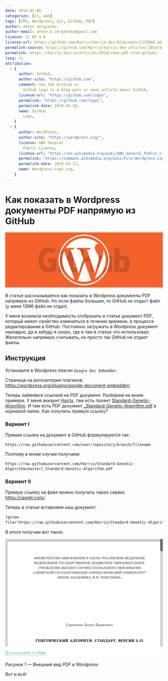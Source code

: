 ```yaml
---
date: 2014-02-06
categories: [it, web]
tags: [CMS, Wordpress, Git, GitHub, PDF]
author: Anton Sergienko
author-email: anton.b.sergienko@gmail.com
license: CC BY 4.0
license-url: https://github.com/Harrix/harrix.dev/blob/main/LICENSE.md
permalink-source: https://github.com/Harrix/harrix.dev-articles-2014/blob/main/show-pdf-from-github/show-pdf-from-github.md
permalink: https://harrix.dev/ru/articles/2014/show-pdf-from-github/
lang: ru
attribution:
  - {
      author: GitHub,
      author-site: "https://github.com",
      comment: Use the Octocat or
        GitHub logo in a blog post or news article about GitHub,
      license-url: "https://github.com/logos",
      permalink: "https://github.com/logos",
      permalink-date: 2019-03-18,
      name: GitHub
        Logo,
    }
  - {
      author: WordPress,
      author-site: "https://wordpress.org/",
      license: GNU General
        Public License,
      license-url: "https://en.wikipedia.org/wiki/GNU_General_Public_License",
      permalink: "https://commons.wikimedia.org/wiki/File:Wordpress-Logo.svg",
      permalink-date: 2019-03-17,
      name: Wordpress-Logo.svg,
    }
---
```


# Как показать в Wordpress документы PDF напрямую из GitHub

![Featured image](featured-image.svg)

В статье рассказывается как показать в Wordpress документы PDF напрямую из GitHub. Но если файлы большие, то GitHub не отдаст файл (у меня 13Мб файл не отдал).

У меня возникла необходимость отобразить в статье документ PDF, который имеет свойство изменяться в течении времени, в процессе редактирования в GitHub. Постоянно загружать в Wordpress документ накладно, да и забуду я скоро, где я там в статье что использовал. Желательно напрямую считывать, но просто так GitHub не отдает файлы.

## Инструкция

Установите в Wordpress плагин `Google Doc Embedder`.

Страница на репозитории плагинов: <https://wordpress.org/plugins/google-document-embedder/>.

Теперь займемся ссылкой на PDF документ. Разберем на моем примере. У меня аккаунт [Harrix](https://github.com/Harrix), там есть проект [Standard-Genetic-Algorithm](https://github.com/Harrix/Standard-Genetic-Algorithm). И там есть PDF документ [\_Standard-Genetic-Algorithm.pdf](https://github.com/Harrix/Standard-Genetic-Algorithm/blob/master/_Standard-Genetic-Algorithm.pdf) в корневой папке. Как получить прямую ссылку?

### Вариант I

Прямая ссылка на документ в GitHub формулируется так:

```text
https://raw.githubusercontent.com/user/repository/branch/filename
```

Поэтому в моем случае получаем:

```text
https://raw.githubusercontent.com/Harrix/Standard-Genetic-Algorithm/master/_Standard-Genetic-Algorithm.pdf
```

### Вариант II

Прямую ссылку на файл можно получить через сервис <https://rawgit.com/>.

Теперь в статье вставляем наш документ:

```html
[gview
file="https://raw.githubusercontent.com/Harrix/Standard-Genetic-Algorithm/master/_Standard-Genetic-Algorithm.pdf"]
```

В итоге получим вот такое:

![Внешний вид PDF в Wordpress](img/result.png)

_Рисунок 1 — Внешний вид PDF в Wordpress_

Вот и всё!
